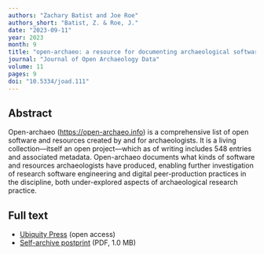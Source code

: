 ```yaml
---
authors: "Zachary Batist and Joe Roe"
authors_short: "Batist, Z. & Roe, J."
date: "2023-09-11"
year: 2023
month: 9
title: "open-archaeo: a resource for documenting archaeological software development practices"
journal: "Journal of Open Archaeology Data"
volume: 11
pages: 9
doi: "10.5334/joad.111"
---
```


## Abstract

Open-archaeo (<https://open-archaeo.info>) is a comprehensive list of open software and resources created by and for archaeologists. It is a living collection—itself an open project—which as of writing includes 548 entries and associated metadata. Open-archaeo documents what kinds of software and resources archaeologists have produced, enabling further investigation of research software engineering and digital peer-production practices in the discipline, both under-explored aspects of archaeological research practice.

<!-- more -->

## Full text

* [Ubiquity Press](https://openarchaeologydata.metajnl.com/articles/10.5334/joad.111) (open access)
* [Self-archive postprint](/pdf/Batist_Roe_2023.pdf) (PDF, 1.0 MB)
